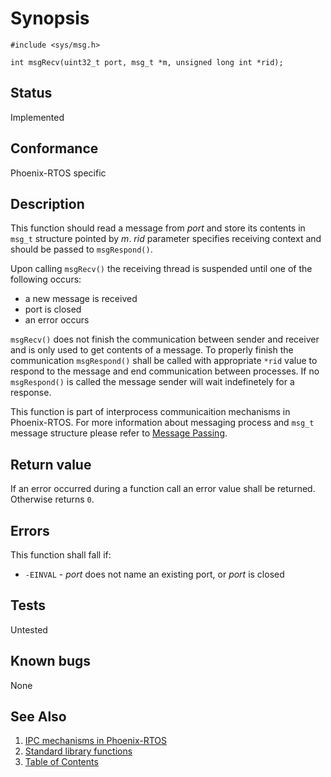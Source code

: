 # Synopsis 
`#include <sys/msg.h>`

`int msgRecv(uint32_t port, msg_t *m, unsigned long int *rid);`

## Status
Implemented
## Conformance
Phoenix-RTOS specific
## Description

This function should read a message from _port_ and store its contents in `msg_t` structure pointed by _m_. _rid_ parameter specifies receiving context and should be passed to `msgRespond()`.

Upon calling `msgRecv()` the receiving thread is suspended until one of the following occurs:
 - a new message is received
 - port is closed
 - an error occurs

 `msgRecv()` does not finish the communication between sender and receiver and is only used to get contents of a message. To properly finish the communication `msgRespond()` shall be called with appropriate `*rid` value to respond to the message and end communication between processes. If no `msgRespond()` is called the message sender will wait indefinetely for a response.


This function is part of interprocess communicaition mechanisms in Phoenix-RTOS. For more information about messaging process and `msg_t` message structure please refer to [Message Passing](../../../kernel/proc/msg.md).


## Return value

If an error occurred during a function call an error value shall be returned. Otherwise returns `0`.

## Errors

This function shall fall if:

 * `-EINVAL` - _port_ does not name an existing port, or _port_ is closed

## Tests

Untested

## Known bugs

None

## See Also 
1. [IPC mechanisms in Phoenix-RTOS](../../../architecture.md#interprocess-communication) 
2. [Standard library functions](../README.md)
3. [Table of Contents](../../../README.md)
